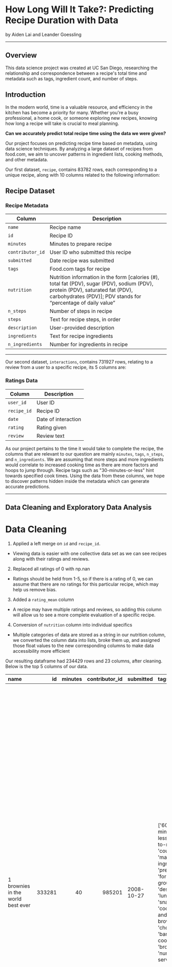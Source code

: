 # How Long Will It Take?: Predicting Recipe Duration with Data

by Aiden Lai and Leander Goessling

---

## Overview

This data science project was created at UC San Diego, researching the relationship and correspondence between a recipe's total time and metadata such as tags, ingredient count, and number of steps. 

## Introduction

In the modern world, time is a valuable resource, and efficiency in the kitchen has become a priority for many. Whether you're a busy professional, a home cook, or someone exploring new recipes, knowing how long a recipe will take is crucial to meal planning.

**Can we accurately predict total recipe time using the data we were given?**

Our project focuses on predicting recipe time based on metadata, using data science techniques. By analyzing a large dataset of recipes from food.com, we aim to uncover patterns in ingredient lists, cooking methods, and other metadata.

Our first dataset, `recipe`, contains 83782 rows, each corresponding to a unique recipe, along with 10 columns related to the following information:

## Recipe Dataset

### Recipe Metadata

| Column          | Description  |
|----------------|-------------|
| `name`        | Recipe name |
| `id`          | Recipe ID |
| `minutes`     | Minutes to prepare recipe |
| `contributor_id` | User ID who submitted this recipe |
| `submitted`   | Date recipe was submitted |
| `tags`        | Food.com tags for recipe |
| `nutrition`   | Nutrition information in the form [calories (#), total fat (PDV), sugar (PDV), sodium (PDV), protein (PDV), saturated fat (PDV), carbohydrates (PDV)]; PDV stands for “percentage of daily value” |
| `n_steps`     | Number of steps in recipe |
| `steps`       | Text for recipe steps, in order |
| `description` | User-provided description |
| `ingredients`     | Text for recipe ingredients |
| `n_ingredients`       | Number for ingredients in recipe |

---

Our second dataset, `interactions`, contains 731927 rows, relating to a review from a user to a specific recipe, its 5 columns are:

### Ratings Data

| Column      | Description  |
|------------|-------------|
| `user_id`  | User ID |
| `recipe_id` | Recipe ID |
| `date`     | Date of interaction |
| `rating`   | Rating given |
| `review`   | Review text |

As our project pertains to the time it would take to complete the recipe, the columns that are relevant to our question are mainly `minutes`, `tags`, `n_steps`, and `n_ingredients`. We are assuming that more steps and more ingredients would correlate to increased cooking time as there are more factors and hoops to jump through. Recipe tags such as "30-minutes-or-less" hint towards specified cook times. Using the data from these columns, we hope to discover patterns hidden inside the metadata which can generate accurate predictions.

---

## Data Cleaning and Exploratory Data Analysis

# Data Cleaning
1. Applied a left merge on `id` and `recipe_id`.
  - Viewing data is easier with one collective data set as we can see recipes along with their ratings and reviews.
2. Replaced all ratings of 0 with np.nan
  - Ratings should be held from 1-5, so if there is a rating of 0, we can assume that there are no ratings for this particular recipe, which may help us remove bias.
3. Added a `rating_mean` column
  - A recipe may have multiple ratings and reviews, so adding this column will allow us to see a more complete evaluation of a specific recipe.
4. Conversion of `nutrition` column into individual specifics
  - Multiple categories of data are stored as a string in our nutrition column, we converted the column data into lists, broke them up, and assigned those float values to the new corresponding columns to make data accessibility more efficient

Our resulting dataframe had 234429 rows and 23 columns, after cleaning. Below is the top 5 columns of our data.

| name                                 |     id |   minutes |   contributor_id | submitted   | tags                                                                                                                                                                                                                        |   n_steps | steps                                                                                                                                                                                                                                                                                                                                                                                                                                                                                                                                                                                                                                                                                                                                                                                                                              | description                                                                                                                                                                                                                                                                                                                                                                       | ingredients                                                                                                                                                                    |   n_ingredients |          user_id | date       |   rating | review                                                                                                                                                                                                                                                                                                                                           |   rating_mean |   calories |   total_fat |   sugar |   sodium |   protein |   saturated_fat |   carbohydrates |
|:-------------------------------------|-------:|----------:|-----------------:|:------------|:----------------------------------------------------------------------------------------------------------------------------------------------------------------------------------------------------------------------------|----------:|:-----------------------------------------------------------------------------------------------------------------------------------------------------------------------------------------------------------------------------------------------------------------------------------------------------------------------------------------------------------------------------------------------------------------------------------------------------------------------------------------------------------------------------------------------------------------------------------------------------------------------------------------------------------------------------------------------------------------------------------------------------------------------------------------------------------------------------------|:----------------------------------------------------------------------------------------------------------------------------------------------------------------------------------------------------------------------------------------------------------------------------------------------------------------------------------------------------------------------------------|:-------------------------------------------------------------------------------------------------------------------------------------------------------------------------------|----------------:|-----------------:|:-----------|---------:|:-------------------------------------------------------------------------------------------------------------------------------------------------------------------------------------------------------------------------------------------------------------------------------------------------------------------------------------------------|--------------:|-----------:|------------:|--------:|---------:|----------:|----------------:|----------------:|
| 1 brownies in the world    best ever | 333281 |        40 |           985201 | 2008-10-27  | ['60-minutes-or-less', 'time-to-make', 'course', 'main-ingredient', 'preparation', 'for-large-groups', 'desserts', 'lunch', 'snacks', 'cookies-and-brownies', 'chocolate', 'bar-cookies', 'brownies', 'number-of-servings'] |        10 | ['heat the oven to 350f and arrange the rack in the middle', 'line an 8-by-8-inch glass baking dish with aluminum foil', 'combine chocolate and butter in a medium saucepan and cook over medium-low heat , stirring frequently , until evenly melted', 'remove from heat and let cool to room temperature', 'combine eggs , sugar , cocoa powder , vanilla extract , espresso , and salt in a large bowl and briefly stir until just evenly incorporated', 'add cooled chocolate and mix until uniform in color', 'add flour and stir until just incorporated', 'transfer batter to the prepared baking dish', 'bake until a tester inserted in the center of the brownies comes out clean , about 25 to 30 minutes', 'remove from the oven and cool completely before cutting']                                                  | these are the most; chocolatey, moist, rich, dense, fudgy, delicious brownies that you'll ever make.....sereiously! there's no doubt that these will be your fav brownies ever for you can add things to them or make them plain.....either way they're pure heaven!                                                                                                              | ['bittersweet chocolate', 'unsalted butter', 'eggs', 'granulated sugar', 'unsweetened cocoa powder', 'vanilla extract', 'brewed espresso', 'kosher salt', 'all-purpose flour'] |               9 | 386585           | 2008-11-19 |        4 | These were pretty good, but took forever to bake.  I would send it ended up being almost an hour!  Even then, the brownies stuck to the foil, and were on the overly moist side and not easy to cut.  They did taste quite rich, though!  Made for My 3 Chefs.                                                                                   |             4 |      138.4 |          10 |      50 |        3 |         3 |              19 |               6 |
| 1 in canada chocolate chip cookies   | 453467 |        45 |          1848091 | 2011-04-11  | ['60-minutes-or-less', 'time-to-make', 'cuisine', 'preparation', 'north-american', 'for-large-groups', 'canadian', 'british-columbian', 'number-of-servings']                                                               |        12 | ['pre-heat oven the 350 degrees f', 'in a mixing bowl , sift together the flours and baking powder', 'set aside', 'in another mixing bowl , blend together the sugars , margarine , and salt until light and fluffy', 'add the eggs , water , and vanilla to the margarine / sugar mixture and mix together until well combined', 'add in the flour mixture to the wet ingredients and blend until combined', 'scrape down the sides of the bowl and add the chocolate chips', 'mix until combined', 'scrape down the sides to the bowl again', 'using an ice cream scoop , scoop evenly rounded balls of dough and place of cookie sheet about 1 - 2 inches apart to allow for spreading during baking', 'bake for 10 - 15 minutes or until golden brown on the outside and soft & chewy in the center', 'serve hot and enjoy !'] | this is the recipe that we use at my school cafeteria for chocolate chip cookies. they must be the best chocolate chip cookies i have ever had! if you don't have margarine or don't like it, then just use butter (softened) instead.                                                                                                                                            | ['white sugar', 'brown sugar', 'salt', 'margarine', 'eggs', 'vanilla', 'water', 'all-purpose flour', 'whole wheat flour', 'baking soda', 'chocolate chips']                    |              11 | 424680           | 2012-01-26 |        5 | Originally I was gonna cut the recipe in half (just the 2 of us here), but then we had a park-wide yard sale, & I made the whole batch & used them as enticements for potential buyers ~ what the hey, a free cookie as delicious as these are, definitely works its magic! Will be making these again, for sure! Thanks for posting the recipe! |             5 |      595.1 |          46 |     211 |       22 |        13 |              51 |              26 |
| 412 broccoli casserole               | 306168 |        40 |            50969 | 2008-05-30  | ['60-minutes-or-less', 'time-to-make', 'course', 'main-ingredient', 'preparation', 'side-dishes', 'vegetables', 'easy', 'beginner-cook', 'broccoli']                                                                        |         6 | ['preheat oven to 350 degrees', 'spray a 2 quart baking dish with cooking spray , set aside', 'in a large bowl mix together broccoli , soup , one cup of cheese , garlic powder , pepper , salt , milk , 1 cup of french onions , and soy sauce', 'pour into baking dish , sprinkle remaining cheese over top', 'bake for 25 minutes or until cheese is lightly browned', 'sprinkle with rest of french fried onions and bake until onions are browned and cheese is bubbly , about 10 more minutes']                                                                                                                                                                                                                                                                                                                              | since there are already 411 recipes for broccoli casserole posted to "zaar" ,i decided to call this one  #412 broccoli casserole.i don't think there are any like this one in the database. i based this one on the famous "green bean casserole" from campbell's soup. but i think mine is better since i don't like cream of mushroom soup.submitted to "zaar" on may 28th,2008 | ['frozen broccoli cuts', 'cream of chicken soup', 'sharp cheddar cheese', 'garlic powder', 'ground black pepper', 'salt', 'milk', 'soy sauce', 'french-fried onions']          |               9 |  29782           | 2008-12-31 |        5 | This was one of the best broccoli casseroles that I have ever made.  I made my own chicken soup for this recipe. I was a bit worried about the tsp of soy sauce but it gave the casserole the best flavor. YUM!                                                                                                                                  |             5 |      194.8 |          20 |       6 |       32 |        22 |              36 |               3 |
|                                      |        |           |                  |             |                                                                                                                                                                                                                             |           |                                                                                                                                                                                                                                                                                                                                                                                                                                                                                                                                                                                                                                                                                                                                                                                                                                    |                                                                                                                                                                                                                                                                                                                                                                                   |                                                                                                                                                                                |                 |                  |            |          | The photos you took (shapeweaver) inspired me to make this recipe and it actually does look just like them when it comes out of the oven.                                                                                                                                                                                                        |               |            |             |         |          |           |                 |                 |
|                                      |        |           |                  |             |                                                                                                                                                                                                                             |           |                                                                                                                                                                                                                                                                                                                                                                                                                                                                                                                                                                                                                                                                                                                                                                                                                                    |                                                                                                                                                                                                                                                                                                                                                                                   |                                                                                                                                                                                |                 |                  |            |          | Thanks so much for sharing your recipe shapeweaver. It was wonderful!  Going into my family's favorite Zaar cookbook :)                                                                                                                                                                                                                          |               |            |             |         |          |           |                 |                 |
| 412 broccoli casserole               | 306168 |        40 |            50969 | 2008-05-30  | ['60-minutes-or-less', 'time-to-make', 'course', 'main-ingredient', 'preparation', 'side-dishes', 'vegetables', 'easy', 'beginner-cook', 'broccoli']                                                                        |         6 | ['preheat oven to 350 degrees', 'spray a 2 quart baking dish with cooking spray , set aside', 'in a large bowl mix together broccoli , soup , one cup of cheese , garlic powder , pepper , salt , milk , 1 cup of french onions , and soy sauce', 'pour into baking dish , sprinkle remaining cheese over top', 'bake for 25 minutes or until cheese is lightly browned', 'sprinkle with rest of french fried onions and bake until onions are browned and cheese is bubbly , about 10 more minutes']                                                                                                                                                                                                                                                                                                                              | since there are already 411 recipes for broccoli casserole posted to "zaar" ,i decided to call this one  #412 broccoli casserole.i don't think there are any like this one in the database. i based this one on the famous "green bean casserole" from campbell's soup. but i think mine is better since i don't like cream of mushroom soup.submitted to "zaar" on may 28th,2008 | ['frozen broccoli cuts', 'cream of chicken soup', 'sharp cheddar cheese', 'garlic powder', 'ground black pepper', 'salt', 'milk', 'soy sauce', 'french-fried onions']          |               9 |      1.19628e+06 | 2009-04-13 |        5 | I made this for my son's first birthday party this weekend. Our guests INHALED it! Everyone kept saying how delicious it was. I was I could have gotten to try it.                                                                                                                                                                               |             5 |      194.8 |          20 |       6 |       32 |        22 |              36 |               3 |
| 412 broccoli casserole               | 306168 |        40 |            50969 | 2008-05-30  | ['60-minutes-or-less', 'time-to-make', 'course', 'main-ingredient', 'preparation', 'side-dishes', 'vegetables', 'easy', 'beginner-cook', 'broccoli']                                                                        |         6 | ['preheat oven to 350 degrees', 'spray a 2 quart baking dish with cooking spray , set aside', 'in a large bowl mix together broccoli , soup , one cup of cheese , garlic powder , pepper , salt , milk , 1 cup of french onions , and soy sauce', 'pour into baking dish , sprinkle remaining cheese over top', 'bake for 25 minutes or until cheese is lightly browned', 'sprinkle with rest of french fried onions and bake until onions are browned and cheese is bubbly , about 10 more minutes']                                                                                                                                                                                                                                                                                                                              | since there are already 411 recipes for broccoli casserole posted to "zaar" ,i decided to call this one  #412 broccoli casserole.i don't think there are any like this one in the database. i based this one on the famous "green bean casserole" from campbell's soup. but i think mine is better since i don't like cream of mushroom soup.submitted to "zaar" on may 28th,2008 | ['frozen broccoli cuts', 'cream of chicken soup', 'sharp cheddar cheese', 'garlic powder', 'ground black pepper', 'salt', 'milk', 'soy sauce', 'french-fried onions']          |               9 | 768828           | 2013-08-02 |        5 | Loved this.  Be sure to completely thaw the broccoli.  I didn&#039;t and it didn&#039;t get done in time specified.  Just cooked it a little longer though and it was perfect.  Thanks Chef.                                                                                                                                                     |             5 |      194.8 |          20 |       6 |       32 |        22 |              36 |               3 |

# Univariate Analysis

# Bivariate Analysis

---

## Assessment of Missingness

---

## Hypothesis Testing

---

## Framing a Prediction Problem

---

## Baseline Model

---

## Final Model

---

## Fairness Analysis

---
